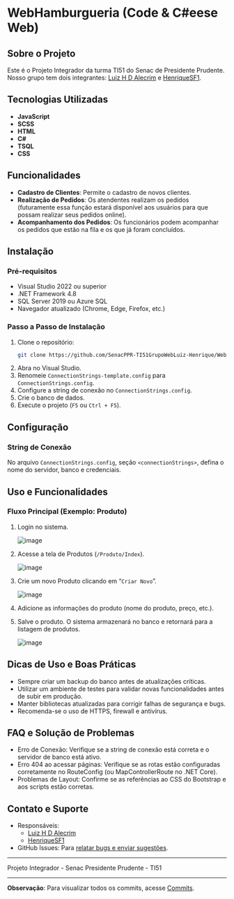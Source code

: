 # WebHamburgueria (Code & C#eese Web)

## Sobre o Projeto

Este é o Projeto Integrador da turma TI51 do Senac de Presidente Prudente. Nosso grupo tem dois integrantes: [Luiz H D Alecrim](https://github.com/Lu1zH3nr1qu3DA) e [HenriqueSF1](https://github.com/HenriqueSF1).

## Tecnologias Utilizadas

- **JavaScript**
- **SCSS**
- **HTML**
- **C#**
- **TSQL**
- **CSS**

## Funcionalidades

- **Cadastro de Clientes**: Permite o cadastro de novos clientes.
- **Realização de Pedidos**: Os atendentes realizam os pedidos (futuramente essa função estará disponível aos usuários para que possam realizar seus pedidos online).
- **Acompanhamento dos Pedidos**: Os funcionários podem acompanhar os pedidos que estão na fila e os que já foram concluídos.

<!--
- **Realização de Pedidos**: Os clientes podem realizar pedidos online.
- **Gerenciamento de Pedidos**: Os funcionários podem visualizar e gerenciar os pedidos realizados.
- **Relatórios**: Geração de relatórios de vendas.
-->

## Instalação

### Pré-requisitos

- Visual Studio 2022 ou superior
- .NET Framework 4.8
- SQL Server 2019 ou Azure SQL
- Navegador atualizado (Chrome, Edge, Firefox, etc.)

### Passo a Passo de Instalação

1. Clone o repositório:
   ```bash
   git clone https://github.com/SenacPPR-TI51GrupoWebLuiz-Henrique/WebHamburgueria.git
   ```
2. Abra no Visual Studio.
3. Renomeie `ConnectionStrings-template.config` para `ConnectionStrings.config`.
4. Configure a string de conexão no `ConnectionStrings.config`.
5. Crie o banco de dados.
6. Execute o projeto (`F5` ou `Ctrl + F5`).

## Configuração

### String de Conexão

No arquivo `ConnectionStrings.config`, seção `<connectionStrings>`, defina o nome do servidor, banco e credenciais.

## Uso e Funcionalidades

### Fluxo Principal (Exemplo: Produto)

1. Login no sistema.

   ![image](https://github.com/user-attachments/assets/fd248330-72dd-44f0-a694-54c3bc9c72b4)
   
2. Acesse a tela de Produtos (`/Produto/Index`).

   ![image](https://github.com/user-attachments/assets/358061a4-40be-491e-b007-6f4d3c4e5710)

3. Crie um novo Produto clicando em “`Criar Novo`”.

   ![image](https://github.com/user-attachments/assets/c4258634-8c1f-4a1b-b3fd-80ca63bba16e)
   
4. Adicione as informações do produto (nome do produto, preço, etc.).
5. Salve o produto. O sistema armazenará no banco e retornará para a listagem de produtos.

   ![image](https://github.com/user-attachments/assets/8c18a812-a119-417c-a0ad-932ec6ac7b33)


## Dicas de Uso e Boas Práticas

- Sempre criar um backup do banco antes de atualizações críticas.
- Utilizar um ambiente de testes para validar novas funcionalidades antes de subir em produção.
- Manter bibliotecas atualizadas para corrigir falhas de segurança e bugs.
- Recomenda-se o uso de HTTPS, firewall e antivírus.

## FAQ e Solução de Problemas

- Erro de Conexão: Verifique se a string de conexão está correta e o servidor de banco está ativo.
- Erro 404 ao acessar páginas: Verifique se as rotas estão configuradas corretamente no RouteConfig (ou MapControllerRoute no .NET Core).
- Problemas de Layout: Confirme se as referências ao CSS do Bootstrap e aos scripts estão corretas.

## Contato e Suporte

- Responsáveis:
  - [Luiz H D Alecrim](https://github.com/Lu1zH3nr1qu3DA)
  - [HenriqueSF1](https://github.com/HenriqueSF1)
- GitHub Issues: Para [relatar bugs e enviar sugestões](https://github.com/SenacPPR-TI51GrupoWebLuiz-Henrique/WebHamburgueria/issues/new).

---

Projeto Integrador - Senac Presidente Prudente - TI51

---

**Observação**: Para visualizar todos os commits, acesse [Commits](https://github.com/SenacPPR-TI51GrupoWebLuiz-Henrique/WebHamburgueria/commits/main).
